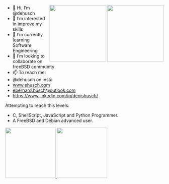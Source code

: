 <img height="180em" align="right" src="https://user-images.githubusercontent.com/32211893/132607420-32dd376f-3d2e-4bbb-996d-261580e780a3.png"><img height="180em" align="right" src="https://user-images.githubusercontent.com/32211893/132606972-e65e28e3-1ab3-452c-8c42-bc0f0e7eac02.png">


- 👋 Hi, I’m @dehusch
- 👀 I’m interested in improve my skills
- 🌱 I’m currently learning Software Engineering
- 💞️ I’m looking to collaborate on freeBSD community
- 📫 To reach me:
- @dehusch on insta
- www.ehusch.com
- eberhard.husch@outlook.com
- https://www.linkedin.com/in/denishusch/

Attempting to reach this levels:
- C, ShellScript, JavaScript and Python Programmer.
- A FreeBSD and Debian advanced user.

<div>
  <a href="https://github.com/dehusch">
  <img height="160em" src="https://github-readme-stats.vercel.app/api?username=dehusch&show_icons=true&theme=dark&include_all_commits=true&count_private=true"/>
  <img height="160em" src="https://github-readme-stats.vercel.app/api/top-langs/?username=dehusch&layout=compact&langs_count=7&theme=dark"/>
</div>

<!---
dehusch/dehusch is a ✨ special ✨ repository because its `README.md` (this file) appears on your GitHub profile.
You can click the Preview link to take a look at your changes.
--->
